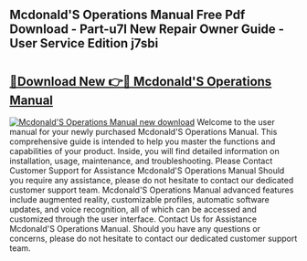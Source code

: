 ## Mcdonald'S Operations Manual Free Pdf Download - Part-u7I New Repair Owner Guide - User Service Edition j7sbi

# <h2><a href="http://cf26609.oget.top/?id=Mcdonald%27S+Operations+Manual">🔗Download New 👉🔴 Mcdonald'S Operations Manual</a></h2>

[![Mcdonald'S Operations Manual new download](https://i.imgur.com/5g1atiW.png)](http://cf26609.oget.top/?id=Mcdonald%27S+Operations+Manual)
Welcome to the user manual for your newly purchased Mcdonald'S Operations Manual. This comprehensive guide is intended to help you master the functions and capabilities of your product. Inside, you will find detailed information on installation, usage, maintenance, and troubleshooting. Please Contact Customer Support for Assistance Mcdonald'S Operations Manual Should you require any assistance, please do not hesitate to contact our dedicated customer support team. Mcdonald'S Operations Manual advanced features include augmented reality, customizable profiles, automatic software updates, and voice recognition, all of which can be accessed and customized through the user interface. Contact Us for Assistance Mcdonald'S Operations Manual. Should you have any questions or concerns, please do not hesitate to contact our dedicated customer support team.
